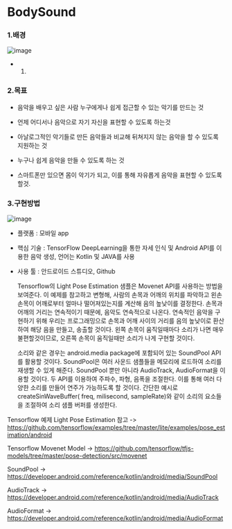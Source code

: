 # BodySound
### 1.배경
![image](https://user-images.githubusercontent.com/29995264/135447416-fc303a7e-106e-4bf4-a267-fae3d9c632c9.png)
- 1.

### 2.목표
- 음악을 배우고 싶은 사람 누구에게나 쉽게 접근할 수 있는 악기를 만드는 것

- 언제 어디서나 음악으로 자기 자신을 표현할 수 있도록 하는것

- 아날로그적인 악기들로 만든 음악들과 비교해 뒤쳐지지 않는 음악을 할 수 있도록 지원하는 것

- 누구나 쉽게 음악을 만들 수 있도록 하는 것

- 스마트폰만 있으면 몸이 악기가 되고, 이를 통해 자유롭게 음악을 표현할 수 있도록 할것. 

### 3.구현방법
![image](https://user-images.githubusercontent.com/29995264/135447625-0bd9cd86-85af-43c3-8707-91880b908389.png)
- 플랫폼 : 모바일 app
- 핵심 기술 : TensorFlow DeepLearning을 통한 자세 인식 및 Android API를 이용한 음악 생성, 언어는 Kotlin 및 JAVA를 사용
- 사용 툴 : 안드로이드 스튜디오, Github

  Tensorflow의 Light Pose Estimation 샘플은 Movenet API를 사용하는 방법을 보여준다. 
  이 예제를 참고하고 변형해, 사람의 손목과 어깨의 위치를 파악하고 왼손 손목이 어깨로부터 얼마나 떨어져있는지를 계산해 음의 높낮이를 결정한다. 
  손목과 어깨의 거리는 연속적이기 때문에, 음악도 연속적으로 나온다. 
  연속적인 음악을 구현하기 위해 우리는 프로그래밍으로 손목과 어깨 사이의 거리를 음의 높낮이로 환산하여 해당 음을 만들고, 송출할 것이다. 
  왼쪽 손목이 움직일때마다 소리가 나면 매우 불편할것이므로, 오른쪽 손목이 움직일때만 소리가 나게 구현할 것이다. 

  소리와 같은 경우는 android.media package에 포함되어 있는 SoundPool API를 활용할 것이다.
  SoundPool은 여러 사운드 샘플들을 메모리에 로드하여 소리를 재생할 수 있게 해준다. 
  SoundPool 뿐만 아니라 AudioTrack, AudioFormat을 이용할 것이다. 두 API를 이용하여 주파수, 파형, 음폭을 조절한다.
  이를 통해 여러 다양한 소리를 만들어 연주가 가능하도록 할 것이다.
  간단한 예시로 createSinWaveBuffer( freq,  milisecond,  sampleRate)와 같이 소리의 요소들을 조절하여 소리 샘플 버퍼를 생성한다. 



Tensorflow 예제 Light Pose Estimation 참고
 -> <https://github.com/tensorflow/examples/tree/master/lite/examples/pose_estimation/android>

Tensorflow Movenet Model
 -> <https://github.com/tensorflow/tfjs-models/tree/master/pose-detection/src/movenet>

SoundPool
 -> <https://developer.android.com/reference/kotlin/android/media/SoundPool>

AudioTrack
 -> <https://developer.android.com/reference/kotlin/android/media/AudioTrack>

AudioFormat
 -> <https://developer.android.com/reference/kotlin/android/media/AudioFormat>

